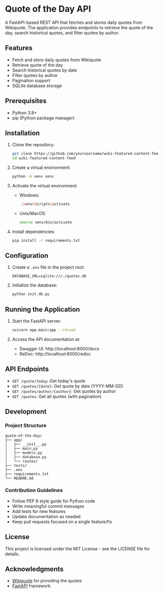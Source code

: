 # Quote of the Day API

A FastAPI-based REST API that fetches and stores daily quotes from Wikiquote. The application provides endpoints to retrieve the quote of the day, search historical quotes, and filter quotes by author.

## Features

- Fetch and store daily quotes from Wikiquote
- Retrieve quote of the day
- Search historical quotes by date
- Filter quotes by author
- Pagination support
- SQLite database storage

## Prerequisites

- Python 3.8+
- pip (Python package manager)

## Installation

1. Clone the repository:
   ```bash
   git clone https://github.com/yourusername/wiki-featured-content-feed.git
   cd wiki-featured-content-feed
   ```

2. Create a virtual environment:
   ```bash
   python -m venv venv
   ```

3. Activate the virtual environment:
   - Windows:
     ```bash
     .\venv\Scripts\activate
     ```
   - Unix/MacOS:
     ```bash
     source venv/bin/activate
     ```

4. Install dependencies:
   ```bash
   pip install -r requirements.txt
   ```

## Configuration

1. Create a `.env` file in the project root:
   ```
   DATABASE_URL=sqlite:///./quotes.db
   ```

2. Initialize the database:
   ```bash
   python init_db.py
   ```

## Running the Application

1. Start the FastAPI server:
   ```bash
   uvicorn app.main:app --reload
   ```

2. Access the API documentation at:
   - Swagger UI: http://localhost:8000/docs
   - ReDoc: http://localhost:8000/redoc

## API Endpoints

- `GET /quote/today`: Get today's quote
- `GET /quotes/{date}`: Get quote by date (YYYY-MM-DD)
- `GET /quotes/author/{author}`: Get quotes by author
- `GET /quotes`: Get all quotes (with pagination)

## Development

### Project Structure
```
quote-of-the-day/
├── app/
│   ├── __init__.py
│   ├── main.py
│   ├── models.py
│   ├── database.py
│   └── routes/
├── tests/
├── .env
├── requirements.txt
└── README.md
```

### Contribution Guidelines

- Follow PEP 8 style guide for Python code
- Write meaningful commit messages
- Add tests for new features
- Update documentation as needed
- Keep pull requests focused on a single feature/fix

## License

This project is licensed under the MIT License - see the LICENSE file for details.

## Acknowledgments

- [Wikiquote](https://www.wikiquote.org/) for providing the quotes
- [FastAPI](https://fastapi.tiangolo.com/) framework